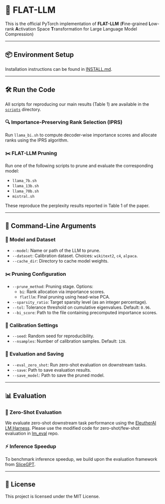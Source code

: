 # 🚀 FLAT-LLM

This is the official PyTorch implementation of **FLAT-LLM** (**F**ine-grained **L**ow-rank **A**ctivation Space **T**ransformation for Large Language Model Compression)

---

## 📦 Environment Setup

Installation instructions can be found in [INSTALL.md](INSTALL.md).

---

## 🛠️ Run the Code

All scripts for reproducing our main results (Table 1) are available in the [`scripts`](scripts) directory.

### 🔍 Importance-Preserving Rank Selection (IPRS)

Run `llama_bi.sh` to compute decoder-wise importance scores and allocate ranks using the IPRS algorithm.

### ✂️ FLAT-LLM Pruning

Run one of the following scripts to prune and evaluate the corresponding model:
- `llama_7b.sh`
- `llama_13b.sh`
- `llama_70b.sh`
- `mistral.sh`

These reproduce the perplexity results reported in Table 1 of the paper.

---

## 🔧 Command-Line Arguments

### 📁 Model and Dataset
- `--model`: Name or path of the LLM to prune.
- `--dataset`: Calibration dataset. Choices: `wikitext2`, `c4`, `alpaca`.
- `--cache_dir`: Directory to cache model weights.

### ✂️ Pruning Configuration
- `--prune_method`: Pruning stage. Options:
  - `bi`: Rank allocation via importance scores.
  - `flatllm`: Final pruning using head-wise PCA.
- `--sparsity_ratio`: Target sparsity level (as an integer percentage).
- `--tol`: Tolerance threshold on cumulative eigenvalues. Default: `0.96`.
- `--bi_score`: Path to the file containing precomputed importance scores.

### 🧪 Calibration Settings
- `--seed`: Random seed for reproducibility.
- `--nsamples`: Number of calibration samples. Default: `128`.

### 💾 Evaluation and Saving
- `--eval_zero_shot`: Run zero-shot evaluation on downstream tasks.
- `--save`: Path to save evaluation results.
- `--save_model`: Path to save the pruned model.

---

## 📊 Evaluation

### 🧠 Zero-Shot Evaluation

We evaluate zero-shot downstream task performance using the [EleutherAI LM Harness](https://github.com/EleutherAI/lm-evaluation-harness). Please use the modified code for zero-shot/few-shot evaluation in [lm_eval](https://github.com/TTTTTTris/lm_eval) repo.

### ⚡ Inference Speedup

To benchmark inference speedup, we build upon the evaluation framework from [SliceGPT](https://github.com/microsoft/TransformerCompression).

---

## 📄 License

This project is licensed under the MIT License. 
